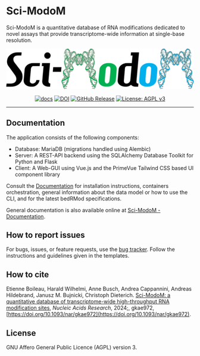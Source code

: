 # Sci-ModoM

Sci-ModoM is a quantitative database of RNA modifications dedicated to novel assays that provide transcriptome-wide information at
single-base resolution.

<p align="center">
  <a href="https://dieterich-lab.github.io/scimodom/index.html"><img alt="Sci-ModoM" src="https://github.com/dieterich-lab/scimodom/raw/master/server/docs/source/_static/logo.png"></a>
</p>

<p align="center">
<a href="https://dieterich-lab.github.io/scimodom/index.html"><img alt="docs" src="https://github.com/dieterich-lab/scimodom/actions/workflows/static.yml/badge.svg"></a>
<a href="https://doi.org/10.5281/zenodo.13911907"><img alt="DOI" src="https://zenodo.org/badge/DOI/10.5281/zenodo.13911907.svg"></a>
<a href="https://img.shields.io/github/v/release/dieterich-lab/scimodom"><img alt="GitHub Release" src="https://img.shields.io/github/v/release/dieterich-lab/scimodom"></a>
<a href="https://www.gnu.org/licenses/agpl-3.0"><img alt="License: AGPL v3" src="https://img.shields.io/badge/License-AGPL_v3-blue.svg"></a>
</p>

---

## Documentation

The application consists of the following components:

- Database: MariaDB (migrations handled using Alembic)
- Server: A REST-API backend using the SQLAlchemy Database Toolkit for Python and Flask
- Client: A Web-GUI using Vue.js and the PrimeVue Tailwind CSS based UI component library

Consult the [Documentation](https://dieterich-lab.github.io/scimodom/index.html) for installation instructions, containers orchestration, general information about the data model or how to use the CLI, and for the latest bedRMod specifications.

General documentation is also available online at [Sci-ModoM - Documentation](https://scimodom.dieterichlab.org/documentation/about).

## How to report issues

For bugs, issues, or feature requests, use the [bug tracker](https://github.com/dieterich-lab/scimodom/issues). Follow the instructions and guidelines given in the templates.

## How to cite

Etienne Boileau, Harald Wilhelmi, Anne Busch, Andrea Cappannini, Andreas Hildebrand, Janusz M. Bujnicki, Christoph Dieterich. [Sci-ModoM: a quantitative database of transcriptome-wide high-throughput RNA modification sites](https://academic.oup.com/nar/advance-article/doi/10.1093/nar/gkae972/7875981), _Nucleic Acids Research_, 2024;, gkae972, [https://doi.org/10.1093/nar/gkae972](https://doi.org/10.1093/nar/gkae972).

## License

GNU Affero General Public Licence (AGPL) version 3.
